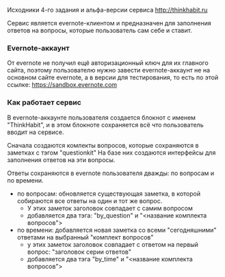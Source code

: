 Исходники 4-го задания и альфа-версии сервиса http://thinkhabit.ru

Сервис является evernote-клиентом и предназначен для заполнения ответов на вопросы, которые пользователь сам себе и ставит.

### Evernote-аккаунт

От evernote не получил ещё авторизационный ключ для их главного сайта, 
поэтому пользователю нужно завести evernote-аккаунт не на основном сайте evernote,
а в версии для тестирования, то есть по этой ссылке: https://sandbox.evernote.com
 
### Как работает сервис

В evernote-аккаунте пользователя создается блокнот с именем "ThinkHabit", 
и в этом блокноте сохраняется всё что пользователь вводит на сервисе.

Сначала создаются комлекты вопросов, которые сохраняются в заметках с тэгом "questionkit"
На базе них создаются интерфейсы для заполнения ответов на эти вопросы.

Ответы сохраняются в evernote пользователя дважды: по вопросам и по времени.
- по вопросам: обновляется существующая заметка, в которой собираются все ответы на один и тот же вопрос.
  - У этих заметок заголовок совпадает с самим вопросом
  - добавляется два тэга: "by_question" и "<название комплекта вопросов">
- по времени: добавляется новая заметка со всеми "сегодняшними" ответами на выбранный "комплект вопросов"
  - у этих заметок заголовок совпадает с ответом на первый вопрос: "заголовок серии ответов"
  - добавляется два тэга "by_time" и "<название комплекта вопросов">

